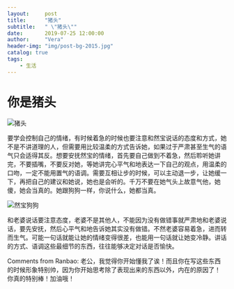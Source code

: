 ```yaml
---
layout:     post
title:      "猪头"
subtitle:   " \"猪头\""
date:       2019-07-25 12:00:00
author:     "Vera"
header-img: "img/post-bg-2015.jpg"
catalog: true
tags:
    - 生活
---
```


# 你是猪头
![猪头](https://gbres.dfcfw.com/Files/picture/20140825/AE1978FDB0781A83A2E1FEAE37FFD449.jpg "Logo Title Text 1")

要学会控制自己的情绪，有时候着急的时候也要注意和然宝说话的态度和方式，她不是不讲道理的人，但需要用比较温柔的方式告诉她，如果过于严肃甚至生气的语气只会适得其反。想要安抚然宝的情绪，首先要自己做到不着急，然后聆听她讲完，不要插嘴，不要反对她，等她讲完心平气和地表达一下自己的观点，用温柔的口吻，一定不能用置气的语调。需要互相让步的时候，可以主动退一步，让她缓一下，再把自己的建议和她说，她也是会听的。千万不要在她气头上故意气他，她傻，她会当真的。她跟狗狗一样，你说什么，她都当真。

![然宝狗狗](https://timgsa.baidu.com/timg?image&quality=80&size=b9999_10000&sec=1564988261611&di=65aa8e8875958e4f97250ef37b1e32c1&imgtype=0&src=http%3A%2F%2Fimg4.duitang.com%2Fuploads%2Fitem%2F201601%2F30%2F20160130150707_cHxiC.thumb.700_0.jpeg "Logo Title Text 1")

和老婆说话要注意态度，老婆不是其他人，不能因为没有做错事就严肃地和老婆说话，要先安抚，然后心平气和地告诉她其实没有做错。不然老婆容易着急，进而转而生气。可能一句话就能让她的情绪变得很差，也能用一句话就让她变冷静。讲话的方式、语调这些最细节的东西，往往能够决定对话是否愉快。

Comments from Ranbao:
老公，我觉得你开始懂我了诶！而且你在写这些东西的时候形象特别帅，因为你开始思考除了表现出来的东西以外，内在的原因了！
你真的特别棒！加油哦！
